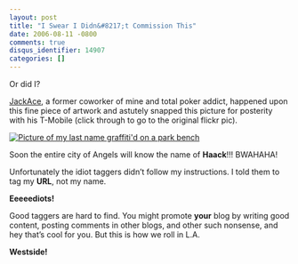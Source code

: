 ```yaml
---
layout: post
title: "I Swear I Didn&#8217;t Commission This"
date: 2006-08-11 -0800
comments: true
disqus_identifier: 14907
categories: []
---
```

Or did I?

[JackAce](http://codeturkey.blogspot.com/ "Coding Turkey Blog"), a
former coworker of mine and total poker addict, happened upon this fine
piece of artwork and astutely snapped this picture for posterity with
his T-Mobile (click through to go to the original flickr pic).

[![Picture of my last name graffiti'd on a park
bench](http://haacked.com/images/TaggingHaack.jpg)](http://flickr.com/photos/jackace/207586852/in/photostream/ "Photo on Flickr")

Soon the entire city of Angels will know the name of **Haack**!!!
BWAHAHA!

Unfortunately the idiot taggers didn’t follow my instructions. I told
them to tag my **URL**, not my name.

**Eeeeediots!**

Good taggers are hard to find. You might promote **your** blog by
writing good content, posting comments in other blogs, and other such
nonsense, and hey that’s cool for you. But this is how we roll in L.A.

**Westside!**

